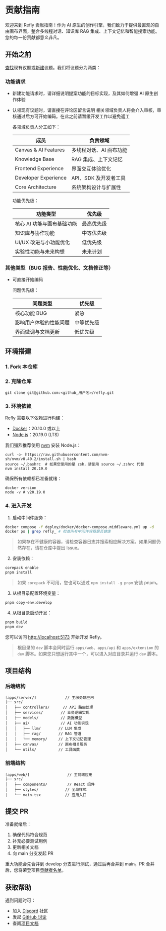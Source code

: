 # 贡献指南

欢迎来到 Refly 贡献指南！作为 AI 原生的创作引擎，我们致力于提供最直观的自由画布界面，整合多线程对话、知识库 RAG 集成、上下文记忆和智能搜索功能。您的每一份贡献都意义非凡。

## 开始之前

[查找](https://github.com/refly-ai/refly/issues?q=is:issue+is:open)现有议题或[新建](https://github.com/refly-ai/refly/issues/new/choose)议题。我们将议题分为两类：

### 功能请求

- 新建功能请求时，请详细说明提案功能的目标实现，及其如何增强 AI 原生创作体验
- 认领现有议题时，请直接在评论区留言说明
  相关领域负责人将会介入审核，审核通过后方可开始编码。在此之前请暂缓开发工作以避免返工

  各领域负责人分工如下：

  | 成员               | 负责领域                                      |
  | -------------------- | -------------------------------------------- |
  | Canvas & AI Features | 多线程对话、AI 画布功能                      |
  | Knowledge Base       | RAG 集成、上下文记忆                         |
  | Frontend Experience  | 界面交互体验优化                             |
  | Developer Experience | API、SDK 及开发者工具                        |
  | Core Architecture    | 系统架构设计与扩展性                         |

  功能优先级：

  | 功能类型                          | 优先级       |
  | --------------------------------- | ------------ |
  | 核心 AI 功能与画布基础功能        | 最高优先级   |
  | 知识库与协作功能                  | 中等优先级   |
  | UI/UX 改进与小功能优化            | 低优先级     |
  | 实验性功能与未来构想              | 未来计划     |

### 其他类型（BUG 报告、性能优化、文档修正等）
- 可直接开始编码

  问题优先级：

  | 问题类型                          | 优先级       |
  | --------------------------------- | ------------ |
  | 核心功能 BUG                     | 紧急         |
  | 影响用户体验的性能问题            | 中等优先级   |
  | 界面微调与文档更新                | 低优先级     |

## 环境搭建

### 1. Fork 本仓库

### 2. 克隆仓库

```shell
git clone git@github.com:<github_用户名>/refly.git
```

### 3. 环境依赖

Refly 需要以下依赖进行构建：

- [Docker](https://www.docker.com/)：20.10.0 或以上
- [Node.js](http://nodejs.org)：20.19.0 (LTS)

我们强烈推荐使用 [nvm](https://github.com/nvm-sh/nvm) 安装 Node.js：

```shell
curl -o- https://raw.githubusercontent.com/nvm-sh/nvm/v0.40.2/install.sh | bash
source ~/.bashrc  # 如果您使用的是 zsh，请使用 source ~/.zshrc 代替
nvm install 20.19.0
```

确保所有依赖都已准备就绪：

```shell
docker version
node -v # v20.19.0
```

### 4. 进入开发

1. 启动中间件服务：

```bash
docker compose -f deploy/docker/docker-compose.middleware.yml up -d
docker ps | grep refly_ # 检查所有中间件容器是否健康
```

> 如果存在不健康的容器，请检查容器日志并搜索相应解决方案。如果问题仍然存在，请在仓库中提出 Issue。

2. 安装依赖：

```bash
corepack enable
pnpm install
```

> 如果 `corepack` 不可用，您也可以通过 `npm install -g pnpm` 安装 pnpm。

3. 从根目录配置环境变量：

```bash
pnpm copy-env:develop
```

4. 从根目录启动开发：

```bash
pnpm build
pnpm dev
```

您可以访问 [http://localhost:5173](http://localhost:5173/) 开始开发 Refly。

> 根目录的 `dev` 脚本会同时运行 `apps/web`、`apps/api` 和 `apps/extension` 的 `dev` 脚本。如果您只想运行其中一个，可以进入对应目录并运行 `dev` 脚本。

## 项目结构
### 后端结构
```text
[apps/server/]             // 主服务端应用
├── src/
│   ├── controllers/      // API 路由处理
│   ├── services/        // 业务逻辑实现
│   ├── models/          // 数据模型
│   ├── ai/              // AI 功能实现
│   │   ├── llm/        // LLM 集成
│   │   ├── rag/        // RAG 管道
│   │   └── memory/     // 上下文记忆管理
│   ├── canvas/         // 画布相关服务
│   └── utils/          // 工具函数
```

### 前端结构
```text
[apps/web/]                 // 主前端应用
├── src/
│   ├── components/         // React 组件
│   ├── styles/            // 全局样式
│   └── main.tsx           // 应用入口
```

## 提交 PR
准备就绪后：
1. 确保代码符合规范
2. 补充必要测试用例
3. 更新相关文档
4. 向 main 分支发起 PR

重大功能会先合并到 develop 分支进行测试，通过后再合并到 main。PR 合并后，您将荣登项目[贡献者名单](https://github.com/refly-ai/refly/blob/main/README.md)。

## 获取帮助
遇到问题时可：
- 加入 [Discord](https://discord.gg/bWjffrb89h) 社区
- 发起 [GitHub 讨论](https://github.com/refly-ai/refly/discussions)
- 查阅[项目文档](https://docs.refly.ai)

 